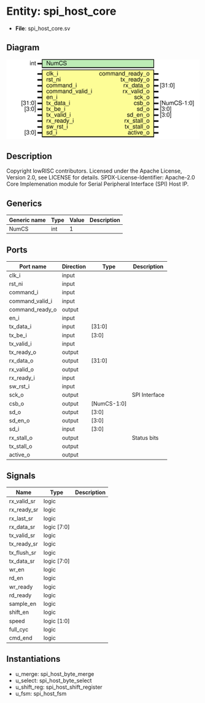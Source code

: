 # Entity: spi_host_core

- **File**: spi_host_core.sv
## Diagram

![Diagram](spi_host_core.svg "Diagram")
## Description

Copyright lowRISC contributors.
 Licensed under the Apache License, Version 2.0, see LICENSE for details.
 SPDX-License-Identifier: Apache-2.0
 Core Implemenation module for Serial Peripheral Interface (SPI) Host IP.
 
## Generics

| Generic name | Type | Value | Description |
| ------------ | ---- | ----- | ----------- |
| NumCS        | int  | 1     |             |
## Ports

| Port name       | Direction | Type        | Description   |
| --------------- | --------- | ----------- | ------------- |
| clk_i           | input     |             |               |
| rst_ni          | input     |             |               |
| command_i       | input     |             |               |
| command_valid_i | input     |             |               |
| command_ready_o | output    |             |               |
| en_i            | input     |             |               |
| tx_data_i       | input     | [31:0]      |               |
| tx_be_i         | input     | [3:0]       |               |
| tx_valid_i      | input     |             |               |
| tx_ready_o      | output    |             |               |
| rx_data_o       | output    | [31:0]      |               |
| rx_valid_o      | output    |             |               |
| rx_ready_i      | input     |             |               |
| sw_rst_i        | input     |             |               |
| sck_o           | output    |             | SPI Interface |
| csb_o           | output    | [NumCS-1:0] |               |
| sd_o            | output    | [3:0]       |               |
| sd_en_o         | output    | [3:0]       |               |
| sd_i            | input     | [3:0]       |               |
| rx_stall_o      | output    |             | Status bits   |
| tx_stall_o      | output    |             |               |
| active_o        | output    |             |               |
## Signals

| Name        | Type        | Description |
| ----------- | ----------- | ----------- |
| rx_valid_sr | logic       |             |
| rx_ready_sr | logic       |             |
| rx_last_sr  | logic       |             |
| rx_data_sr  | logic [7:0] |             |
| tx_valid_sr | logic       |             |
| tx_ready_sr | logic       |             |
| tx_flush_sr | logic       |             |
| tx_data_sr  | logic [7:0] |             |
| wr_en       | logic       |             |
| rd_en       | logic       |             |
| wr_ready    | logic       |             |
| rd_ready    | logic       |             |
| sample_en   | logic       |             |
| shift_en    | logic       |             |
| speed       | logic [1:0] |             |
| full_cyc    | logic       |             |
| cmd_end     | logic       |             |
## Instantiations

- u_merge: spi_host_byte_merge
- u_select: spi_host_byte_select
- u_shift_reg: spi_host_shift_register
- u_fsm: spi_host_fsm
